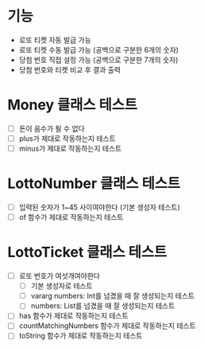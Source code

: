 # 기능
- 로또 티켓 자동 발급 가능
- 로또 티켓 수동 발급 가능 (공백으로 구분한 6개의 숫자)
- 당첨 번호 직접 설정 가능 (공백으로 구분한 7개의 숫자)
- 당첨 번호와 티켓 비교 후 결과 출력

# Money 클래스 테스트
- [ ] 돈이 음수가 될 수 없다
- [ ] plus가 제대로 작동하는지 테스트
- [ ] minus가 제대로 작동하는지 테스트

# LottoNumber 클래스 테스트
- [ ] 입력된 숫자가 1~45 사이여야한다 (기본 생성자 테스트)
- [ ] of 함수가 제대로 작동하는지 테스트

# LottoTicket 클래스 테스트
- [ ] 로또 번호가 여섯개여야한다
  - [ ] 기본 생성자로 테스트
  - [ ] vararg numbers: Int를 넘겼을 때 잘 생성되는지 테스트
  - [ ] numbers: List<LottoNumber>를 넘겼을 때 잘 생성되는지 테스트
- [ ] has 함수가 제대로 작동하는지 테스트
- [ ] countMatchingNumbers 함수가 제대로 작동하는지 테스트
- [ ] toString 함수가 제대로 작동하는지 테스트